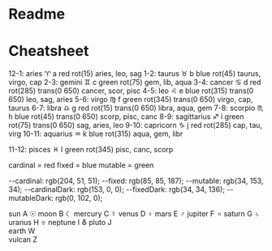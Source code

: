 # Readme

Cheatsheet
==========

12-1:  aries        ♈︎ a   red     rot(15)                 aries, leo, sag
1-2:   taurus       ♉︎ b   blue    rot(45)                 taurus, virgo, cap
2-3:   gemini       ♊︎ c   green   rot(75)                 gem, lib, aqua
3-4:   cancer       ♋︎ d   red     rot(285) trans(0 650)   cancer, scor, pisc
4-5:   leo          ♌︎ e   blue    rot(315) trans(0 650)   leo, sag, aries
5-6:   virgo        ♍︎ f   green   rot(345) trans(0 650)   virgo, cap, taurus
6-7:   libra        ♎︎ g   red     rot(15) trans(0 650)    libra, aqua, gem
7-8:   scorpio      ♏︎ h   blue    rot(45) trans(0 650)    scorp, pisc, canc
8-9:   sagittarius  ♐︎ i   green   rot(75) trans(0 650)    sag, aries, leo
9-10:  capricorn    ♑︎ j   red     rot(285)                cap, tau, virg
10-11: aquarius     ♒︎ k   blue    rot(315)                aqua, gem, libr

11-12: pisces       ♓︎ l   green   rot(345)                pisc, canc, scorp

cardinal = red
fixed = blue
mutable = green

--cardinal: rgb(204, 51, 51);
--fixed: rgb(85, 85, 187);
--mutable: rgb(34, 153, 34);
--cardinalDark: rgb(153, 0, 0);
--fixedDark: rgb(34, 34, 136);
--mutableDark: rgb(0, 102, 0);


sun       A   ☉
moon      B   ☾
mercury   C   ☿
venus     D   ♀
mars      E   ♂
jupiter   F   ♃
saturn    G   ♄
uranus    H   ♅
neptune   I   ⛢
pluto     J   
earth     W   
vulcan    Z